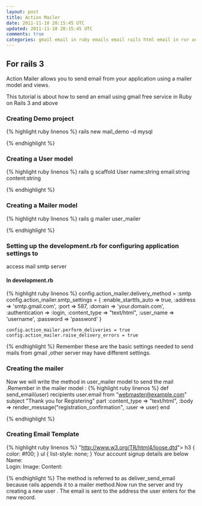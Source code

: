 ```yaml
---           
layout: post
title: Action Mailer
date: 2011-11-10 20:15:45 UTC
updated: 2011-11-10 20:15:45 UTC
comments: true
categories: gmail email in ruby emails email rails html email in ror actionmailer email in ruby
---
```


##  For rails 3

Action Mailer allows you to send email from your application using a mailer
model and views.

This tutorial is about how to send an email using gmail free service in Ruby on Rails 3 and above</div>
### Creating Demo project
{% highlight ruby linenos %}
    rails new mail_demo –d mysql 
        
{% endhighlight %}
### Creating a User model
{% highlight ruby linenos %}
    rails g scaffold User name:string email:string content:string 

{% endhighlight %}
### Creating a Mailer model
{% highlight ruby linenos %}
    rails g mailer user_mailer 

{% endhighlight %}
### Setting up the development.rb for configuring application settings to
access mail smtp server
#### In development.rb
{% highlight ruby linenos %}
    config.action_mailer.delivery_method = :smtp
    config.action_mailer.smtp_settings = {
     :enable_starttls_auto =&gt; true,
     :address =&gt; 'smtp.gmail.com',
     :port =&gt; 587,
     :domain =&gt; 'your.domain.com',
     :authentication =&gt; :login,
     :content_type =&gt; "text/html",
     :user_name =&gt; 'username',
     :password =&gt; 'password'
    }

    config.action_mailer.perform_deliveries = true
    config.action_mailer.raise_delivery_errors = true
        
{% endhighlight %}
Remember these are the basic settings needed to send mails from gmail ,other server may
have different settings.
### Creating the mailer
Now we will write the method in user_mailer model to send the mail .Remember in the mailer model  :
{% highlight ruby linenos %}
    def send_email(user)
       recipients  user.email
       from        "webmaster@example.com"
       subject     "Thank you for Registering"
       part :content_type => "text/html",
        :body => render_message("registration_confirmation", :user => user)
    end

{% endhighlight %}
### Creating Email Template
{% highlight ruby linenos %} 
    "http://www.w3.org/TR/html4/loose.dtd"&gt;
    h3 { color: #f00; }
    ul { list-style: none; }
    Your account signup details are below
    Name:  
    Login: 
    Image: 
    Content: 
        
{% endhighlight %}
The method is referred to as deliver_send_email because rails appends it to a mailer method.Now
run the server and try creating a new user . The email is sent to the address
the user enters for the new record.